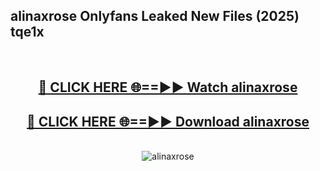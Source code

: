<h2>alinaxrose Onlyfans Leaked New Files (2025) tqe1x</h2>
<br>
<div align="center">
<h2><a href="https://mediafiles.top/alinaxrose&ref=git" rel="nofollow">🔴 CLICK HERE 🌐==►► Watch alinaxrose</a></h2>
<h2><a href="https://mediafiles.top/alinaxrose&ref=git" rel="nofollow">🔴 CLICK HERE 🌐==►► Download alinaxrose</a></h2>
<br>
<a href="https://mediafiles.top/alinaxrose&ref=git" rel="nofollow" data-target="animated-image.originalLink"><img src="https://i.ibb.co.com/xMMVF88/686577567.gif" alt="alinaxrose" style="max-width: 100%; display: inline-block;" data-target="animated-image.originalImage"></a>
</div>
<br>
<br>